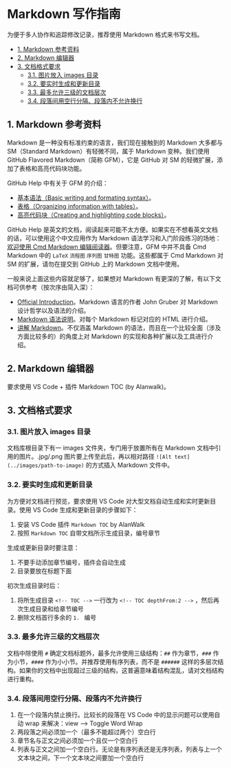 # Markdown 写作指南

为便于多人协作和追踪修改记录，推荐使用 Markdown 格式来书写文档。

<!-- TOC depthFrom:2 -->

- [1. Markdown 参考资料](#1-markdown-参考资料)
- [2. Markdown 编辑器](#2-markdown-编辑器)
- [3. 文档格式要求](#3-文档格式要求)
    - [3.1. 图片放入 images 目录](#31-图片放入-images-目录)
    - [3.2. 要实时生成和更新目录](#32-要实时生成和更新目录)
    - [3.3. 最多允许三级的文档层次](#33-最多允许三级的文档层次)
    - [3.4. 段落间用空行分隔、段落内不允许换行](#34-段落间用空行分隔段落内不允许换行)

<!-- /TOC -->

## 1. Markdown 参考资料

Markdown 是一种没有标准约束的语言，我们现在接触到的 Markdown 大多都与 SM（Standard Markdown）有轻微不同，属于 Markdown 变种。我们使用 GitHub Flavored Markdown（简称 GFM），它是 GitHub 对 SM 的轻微扩展，添加了表格和高亮代码块功能。

GitHub Help 中有关于 GFM 的介绍：

- [基本语法（Basic writing and formating syntax）](https://help.github.com/articles/basic-writing-and-formatting-syntax/)。
- [表格（Organizing information with tables）](https://help.github.com/articles/organizing-information-with-tables/)。
- [高亮代码块（Creating and highlighting code blocks）](https://help.github.com/articles/creating-and-highlighting-code-blocks/)。

GitHub Help 是英文的文档，阅读起来可能不太方便。如果实在不想看英文文档的话，可以使用这个中文应用作为 Markdown 语法学习和入门阶段练习的场地：[欢迎使用 Cmd Markdown 编辑阅读器](https://www.zybuluo.com/mdeditor)。但要注意，GFM 中并不具备 Cmd Markdown 中的 `LaTeX` `流程图` `序列图` `甘特图` 功能。这些都属于 Cmd Markdown 对 SM 的扩展，请勿在提交到 GitHub 上的 Markdown 文档中使用。

一般来说上面这些内容就足够了，如果想对 Markdown 有更深的了解，有以下文档可供参考（按次序由简入深）：

- [Official Introduction](http://daringfireball.net/projects/markdown/)。Markdown 语言的作者 John Gruber 对 Markdown 设计哲学以及语法的介绍。
- [Markdown 语法说明](http://wowubuntu.com/markdown/index.html)。对每个 Markdown 标记对应的 HTML 进行介绍。
- [讲解 Markdown](http://ju.outofmemory.cn/entry/149460)。不仅涵盖 Markdown 的语法，而且在一个比较全面（涉及方面比较多的）的角度上对 Markdown 的实现和各种扩展以及工具进行介绍。

## 2. Markdown 编辑器

要求使用 VS Code + 插件 Markdown TOC (by Alanwalk)。

## 3. 文档格式要求

### 3.1. 图片放入 images 目录

文档库根目录下有一 images 文件夹，专门用于放置所有在 Markdown 文档中引用的图片。.jpg/.png 图片要上传至此后，再以相对路径 `![Alt text](../images/path-to-image)` 的方式插入 Markdown 文件中。

### 3.2. 要实时生成和更新目录

为方便对文档进行预览，要求使用 VS Code 对大型文档自动生成和实时更新目录。使用 VS Code 生成和更新目录的步骤如下：

1. 安装 VS Code 插件 `Markdown TOC` by AlanWalk
1. 按照 `Markdown TOC` 自带文档所示生成目录，编号章节

生成或更新目录时要注意：

1. 不要手动添加章节编号，插件会自动生成
1. 目录要放在标题下面

初次生成目录时后：

1. 将所生成目录 `<!-- TOC -->` 一行改为 `<!-- TOC depthFrom:2 -->` ，然后再次生成目录和给章节编号
1. 删除文档首行多余的 `1. ` 编号

### 3.3. 最多允许三级的文档层次

文档中除使用 `#` 确定文档标题外，最多允许使用三级结构：`##` 作为章节，`###` 作为小节，`####` 作为小小节。并推荐使用有序列表，而不是 `######` 这样的多层次结构。如果你的文档中出现超过三级的结构，这普遍意味着结构混乱，请对文档结构进行重构。

### 3.4. 段落间用空行分隔、段落内不允许换行

1. 在一个段落内禁止换行。比较长的段落在 VS Code 中的显示问题可以使用自动 wrap 来解决：view --> Toggle Word Wrap
1. 两段落之间必须加一个（最多不能超过两个）空白行
1. 章节名与正文之间必须加一个且仅一个空白行
1. 列表与正文之间加一个空白行。无论是有序列表还是无序列表，列表与上一个文本块之间，下一个文本块之间要加一个空白行

